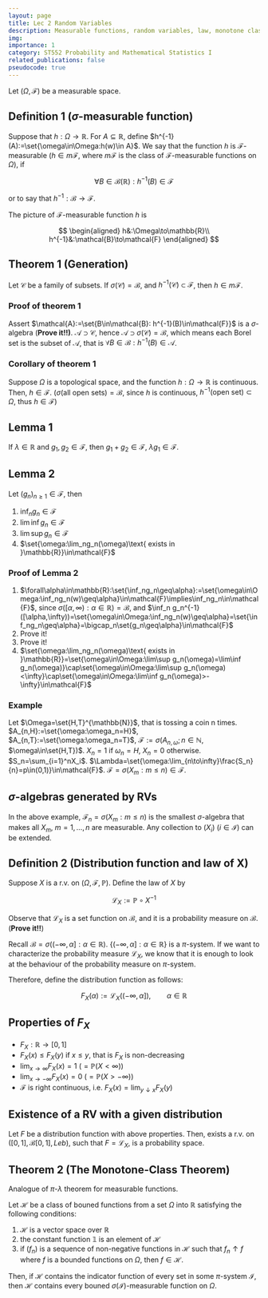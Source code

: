 ```yaml
---
layout: page
title: Lec 2 Random Variables
description: Measurable functions, random variables, law, monotone class theorem.
img:
importance: 1
category: ST552 Probability and Mathematical Statistics I
related_publications: false
pseudocode: true
---
```


Let $(\Omega,\mathcal{F})$ be a measurable space.

## Definition 1 ($\sigma$-measurable function)

Suppose that $h:\Omega\to\mathbb{R}$. For $A\subseteq\mathbb{R}$, define $h^{-1}(A):=\set{\omega\in\Omega:h(w)\in A}$. We say that the function $h$ is $\mathcal{F}$-measurable ($h\in m\mathcal{F}$, where $m\mathcal{F}$ is the class of $\mathcal{F}$-measurable functions on $\Omega$), if

$$
\forall B\in\mathcal{B}(\mathbb{R}):h^{-1}(B)\in\mathcal{F}
$$

or to say that $h^{-1}:\mathcal{B}\to\mathcal{F}$.

The picture of $\mathcal{F}$-measurable function $h$ is

$$
\begin{aligned}
h&:\Omega\to\mathbb{R}\\
h^{-1}&:\mathcal{B}\to\mathcal{F}
\end{aligned}
$$

## Theorem 1 (Generation)

Let $\mathcal{C}$ be a family of subsets. If $\sigma(\mathcal{C})=\mathcal{B}$, and $h^{-1}(\mathcal{C})\subset\mathcal{F}$, then $h\in m\mathcal{F}$.

### Proof of theorem 1

Assert $\mathcal{A}:=\set{B\in\mathcal{B}: h^{-1}(B)\in\mathcal{F}}$ is a $\sigma$-algebra (**Prove it!!)**. $\mathcal{A}\supset\mathcal{C}$, hence $\mathcal{A}\supset\sigma(\mathcal{C})=\mathcal{B}$, which means each Borel set is the subset of $\mathcal{A}$, that is $\forall B\in\mathcal{B}: h^{-1}(B)\in\mathcal{A}$.

### Corollary of theorem 1

Suppose $\Omega$ is a topological space, and the function $h:\Omega\to\mathbb{R}$ is continuous. Then, $h\in\mathcal{F}$. ($\sigma(\text{all open sets})=\mathcal{B}$, since $h$ is continuous, $h^{-1}(\text{open set})\subset\Omega$, thus $h\in\mathcal{F}$)

## Lemma 1

If $\lambda\in\mathbb{R}$ and $g_1,g_2\in\mathcal{F}$, then $g_1+g_2\in\mathcal{F}$, $\lambda g_1\in\mathcal{F}$.

## Lemma 2

Let $(g_n)_{n\geq1}\in\mathcal{F}$, then 

1. $\inf_ng_n\in\mathcal{F}$
2. $\lim\inf g_n\in\mathcal{F}$
3. $\lim\sup g_n\in\mathcal{F}$
4. $\set{\omega:\lim_ng_n(\omega)\text{ exists in }\mathbb{R}}\in\mathcal{F}$

### Proof of Lemma 2

1. $\forall\alpha\in\mathbb{R}:\set{\inf_ng_n\geq\alpha}:=\set{\omega\in\Omega:\inf_ng_n(w)\geq\alpha}\in\mathcal{F}\implies\inf_ng_n\in\mathcal{F}$, since $\sigma([\alpha,\infty):\alpha\in\mathbb{R})=\mathcal{B}$, and $\inf_n g_n^{-1}([\alpha,\infty))=\set{\omega\in\Omega:\inf_ng_n(w)\geq\alpha}=\set{\inf_ng_n\geq\alpha}=\bigcap_n\set{g_n\geq\alpha}\in\mathcal{F}$
2. Prove it!
3. Prove it!
4. $\set{\omega:\lim_ng_n(\omega)\text{ exists in }\mathbb{R}}=\set{\omega\in\Omega:\lim\sup g_n(\omega)=\lim\inf g_n(\omega)}\cap\set{\omega\in\Omega:\lim\sup g_n(\omega)<\infty}\cap\set{\omega\in\Omega:\lim\inf g_n(\omega)>-\infty}\in\mathcal{F}$

### Example

Let $\Omega=\set{H,T}^{\mathbb{N}}$, that is tossing a coin n times. $A_{n,H}:=\set{\omega:\omega_n=H}$, $A_{n,T}:=\set{\omega:\omega_n=T}$, $\mathcal{F}:=\sigma(A_{n,\omega};n\in\mathbb{N}$, $\omega\in\set{H,T})$. $X_n=1$ if $\omega_n=H$, $X_n=0$ otherwise. $S_n=\sum_{i=1}^nX_i$. $\Lambda=\set{\omega:\lim_{n\to\infty}\frac{S_n}{n}=p\in(0,1)}\in\mathcal{F}$. $\mathcal{F}=\sigma(X_m:m\leq n)\in\mathcal{F}$.

## $\sigma$-algebras generated by RVs

In the above example, $\mathcal{F}_n=\sigma(X_m:m\leq n)$ is the smallest $\sigma$-algebra that makes all $X_m$, $m=1,\dots,n$ are measurable. Any collection to $(X_i)$ ($i\in\mathcal{I}$) can be extended.

## Definition 2 (Distribution function and law of X)

Suppose $X$ is a r.v. on $(\Omega, \mathcal{F}, \mathbb{P})$. Define the law of $X$ by

$$
\mathcal{L}_X:=\mathbb{P}\circ X^{-1}
$$

Observe that $\mathcal{L}_X$ is a set function on $\mathcal{B}$, and it is a probability measure on $\mathcal{B}$. (**Prove it!!**)

Recall $\mathcal{B}=\sigma((-\infty,\alpha]:\alpha\in\mathbb{R})$. $\{(-\infty,\alpha]:\alpha\in\mathbb{R}\}$ is a $\pi$-system. If we want to characterize the probability measure $\mathcal{L}_X$, we know that it is enough to look at the behaviour of the probability measure on $\pi$-system.

Therefore, define the distribution function as follows:

$$
F_X(\alpha):=\mathcal{L}_X((-\infty,\alpha]),\qquad\alpha\in\mathbb{R}
$$

## Properties of $F_X$

- $F_X:\mathbb{R}\to[0,1]$
- $F_X(x)\leq F_X(y)$ if $x\leq y$, that is $F_X$ is non-decreasing
- $\lim_{x\to\infty}F_X(x)=1$   ($=\mathbb{P}(X<\infty)$)
- $\lim_{x\to-\infty}F_X(x)=0$   ($=\mathbb{P}(X>-\infty)$)
- $\mathcal{F}$ is right continuous, i.e. $F_X(x)=\lim_{y\downarrow x}F_X(y)$

## Existence of a RV with a given distribution

Let $F$ be a distribution function with above properties. Then, exists a r.v. on $([0,1],\mathcal{B}[0,1],Leb)$, such that $F=\mathcal{L}_X$, is a probability space.

## Theorem 2 (The Monotone-Class Theorem)

Analogue of $\pi$-$\lambda$ theorem for measurable functions.

Let $\mathcal{H}$ be a class of bouned functions from a set $\Omega$ into $\mathbb{R}$ satisfying the following conditions:

1. $\mathcal{H}$ is a vector space over $\mathbb{R}$
2. the constant function $\mathbb{1}$ is an element of $\mathcal{H}$
3. if $(f_n)$ is a sequence of non-negative functions in $\mathcal{H}$ such that $f_n\uparrow f$ where $f$ is a bounded functions on $\Omega$, then $f\in\mathcal{H}$.

Then, if $\mathcal{H}$ contains the indicator function of every set in some $\pi$-system $\mathcal{I}$, then $\mathcal{H}$ contains every bouned $\sigma(\mathcal{I})$-measurable function on $\Omega$.
